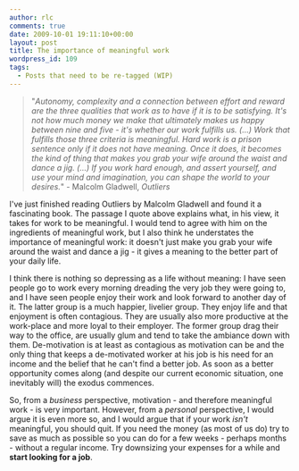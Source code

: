 ```yaml
---
author: rlc
comments: true
date: 2009-10-01 19:11:10+00:00
layout: post
title: The importance of meaningful work
wordpress_id: 109
tags:
  - Posts that need to be re-tagged (WIP)
---
```


<!--more-->
<blockquote>"<i>Autonomy, complexity and a connection between effort and reward are the three qualities that work as to have if it is to be satisfying. It's not how much money we make that ultimately makes us happy between nine and five - it's whether our work fulfills us. (...) Work that fulfills those three criteria is meaningful. Hard work is a prison sentence only if it does not have meaning. Once it does, it becomes the kind of thing that makes you grab your wife around the waist and dance a jig. (...) If you work hard enough, and assert yourself, and use your mind and imagination, you can shape the world to your desires.</i>" - Malcolm Gladwell, <i>Outliers</i></blockquote>

I've just finished reading Outliers by Malcolm Gladwell and found it a fascinating book. The passage I quote above explains what, in his view, it takes for work to be meaningful. I would tend to agree with him on the ingredients of meaningful work, but I also think he understates the importance of meaningful work: it doesn't just make you grab your wife around the waist and dance a jig - it gives a meaning to the better part of your daily life.

I think there is nothing so depressing as a life without meaning: I have seen people go to work every morning dreading the very job they were going to, and I have seen people enjoy their work and look forward to another day of it. The latter group is a much happier, livelier group. They enjoy life and that enjoyment is often contagious. They are usually also more productive at the work-place and more loyal to their employer. The former group drag their way to the office, are usually glum and tend to take the ambiance down with them. De-motivation is at least as contagious as motivation can be and the only thing that keeps a de-motivated worker at his job is his need for an income and the belief that he can't find a better job. As soon as a better opportunity comes along (and despite our current economic situation, one inevitably will) the exodus commences.

So, from a _business_ perspective, motivation - and therefore meaningful work - is very important. However, from a _personal_ perspective, I would argue it is even more so, and I would argue that if your work _isn't_ meaningful, you should quit. If you need the money (as most of us do) try to save as much as possible so you can do for a few weeks - perhaps months - without a regular income. Try downsizing your expenses for a while and **start looking for a job**.
